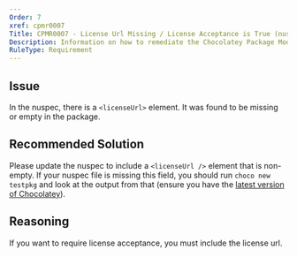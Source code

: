 ```yaml
---
Order: 7
xref: cpmr0007
Title: CPMR0007 - License Url Missing / License Acceptance is True (nuspec)
Description: Information on how to remediate the Chocolatey Package Moderation Rule 0007
RuleType: Requirement
---
```


## Issue

In the nuspec, there is a `<licenseUrl>` element. It was found to be missing or empty in the package.

## Recommended Solution

Please update the nuspec to include a `<licenseUrl />` element that is non-empty. If your nuspec file is missing this field, you should run `choco new testpkg` and look at the output from that (ensure you have the [latest version of Chocolatey](https://chocolatey.org/packages?q=id%3Achocolatey)).

## Reasoning

If you want to require license acceptance, you must include the license url.